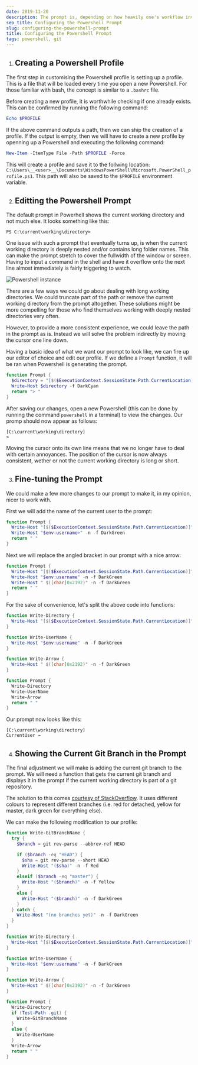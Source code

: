 ```yaml
---
date: 2019-11-20
description: The prompt is, depending on how heavily one's workflow involves using CLIs, a potentially frequent occurence in a developer's workflow. It is worth knowing how the prompt can be customised to behave in a way that is more conducive and relevant to a given context.
seo_title: Configuring the Powershell Prompt
slug: configuring-the-powershell-prompt
title: Configuring the Powershell Prompt
tags: powershell, git
---
```


1. ## Creating a Powershell Profile

  The first step in customising the Powershell profile is setting up a profile. This is a file that will be loaded every time you open a new Powershell. For those familiar with bash, the concept is similar to a `.bashrc` file.

  Before creating a new profile, it is worthwhile checking if one already exists. This can be confirmed by running the following command:

  ```powershell
  Echo $PROFILE
  ```

  If the above command outputs a path, then we can ship the creation of a profile. If the output is empty, then we will have to create a new profile by openning up a Powershell and executing the following command:

  ```powershell
  New-Item -ItemType File -Path $PROFILE -Force
  ```

  This will create a profile and save it to the follwing location: `C:\Users\__<user>__\Documents\WindowsPowerShell\Microsoft.PowerShell_profile.ps1`. This path will also be saved to the `$PROFILE` environment variable.

2. ## Editting the Powershell Prompt

  The default prompt in Powerhell shows the current working directory and not much else. It looks something like this:

  ```
  PS C:\current\working\directory>
  ```

  One issue with such a prompt that eventually turns up, is when the current working directory is deeply nested and/or contains long folder names. This can make the prompt stretch to cover the fullwidth of the window or screen. Having to input a command in the shell and have it overflow onto the next line almost immediately is fairly triggering to watch.

  ![Powershell instance](https://cdn.odongo.xyz/images/ps-prompt.gif)

  There are a few ways we could go about dealing with long working directories. We could truncate part of the path or remove the current working directory from the prompt altogether. These solutions might be more compelling for those who find themselves working with deeply nested directories very often.

  However, to provide a more consistent experience, we could leave the path in the prompt as is. Instead we will solve the problem indirectly by moving the cursor one line down.

  Having a basic idea of what we want our prompt to look like, we can fire up our editor of choice and edit our profile. If we define a `Prompt` function, it will be ran when Powershell is generating the prompt.

  ```powershell
  function Prompt {
    $directory = "[$($ExecutionContext.SessionState.Path.CurrentLocation)]"
    Write-Host $directory -f DarkCyan
    return "> "
  }
  ```

  After saving our changes, open a new Powershell (this can be done by running the command `powershell` in a terminal) to view the changes. Our promp should now appear as follows:

  ```
  [C:\current\working\directory]
  >
  ```

  Moving the cursor onto its own line means that we no longer have to deal with certain annoyances. The position of the cursor is now always consistent, wether or not the current working directory is long or short.

3. ## Fine-tuning the Prompt

  We could make a few more changes to our prompt to make it, in my opinion, nicer to work with.

  First we will add the name of the current user to the prompt:

  ```powershell
  function Prompt {
    Write-Host "[$($ExecutionContext.SessionState.Path.CurrentLocation)]" -f DarkCyan
    Write-Host "$env:username>" -n -f DarkGreen
    return " "
  }
  ```

  Next we will replace the angled bracket in our prompt with a nice arrow:

  ```powershell
  function Prompt {
    Write-Host "[$($ExecutionContext.SessionState.Path.CurrentLocation)]" -f DarkCyan
    Write-Host "$env:username" -n -f DarkGreen
    Write-Host " $([char]0x2192)" -n -f DarkGreen
    return " "
  }
  ```

  For the sake of convenience, let's split the above code into functions:

  ```powershell
  function Write-Directory {
    Write-Host "[$($ExecutionContext.SessionState.Path.CurrentLocation)]" -f DarkCyan
  }

  function Write-UserName {
    Write-Host "$env:username" -n -f DarkGreen
  }

  function Write-Arrow {
    Write-Host " $([char]0x2192)" -n -f DarkGreen
  }

  function Prompt {
    Write-Directory
    Write-UserName
    Write-Arrow
    return " "
  }
  ```

  Our prompt now looks like this:

  ```
  [C:\current\working\directory]
  CurrentUser →
  ```

4. ## Showing the Current Git Branch in the Prompt

  The final adjustment we will make is adding the current git branch to the prompt. We will need a function that gets the current git branch and displays it in the prompt if the current working directory is part of a git repository.

  The solution to this comes [courtesy of StackOverflow](https://stackoverflow.com/a/44411205/6454553). It uses different colours to represent different branches (i.e. red for detached, yellow for master, dark green for everything else).

  We can make the following modification to our profile:

  ```powershell
  function Write-GitBranchName {
    try {
      $branch = git rev-parse --abbrev-ref HEAD

      if ($branch -eq "HEAD") {
        $sha = git rev-parse --short HEAD
        Write-Host "($sha)" -n -f Red
      }
      elseif ($branch -eq "master") {
        Write-Host "($branch)" -n -f Yellow
      }
      else {
        Write-Host "($branch)" -n -f DarkGreen
      }
    } catch {
      Write-Host "(no branches yet)" -n -f DarkGreen
    }
  }

  function Write-Directory {
    Write-Host "[$($ExecutionContext.SessionState.Path.CurrentLocation)]" -f DarkCyan
  }

  function Write-UserName {
    Write-Host "$env:username" -n -f DarkGreen
  }

  function Write-Arrow {
    Write-Host " $([char]0x2192)" -n -f DarkGreen
  }

  function Prompt {
    Write-Directory
    if (Test-Path .git) {
      Write-GitBranchName
    }
    else {
      Write-UserName
    }
    Write-Arrow
    return " "
  }
  ```
